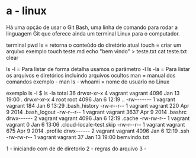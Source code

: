 # a - linux
Há uma opção de usar o Git Bash,
uma linha de comando para rodar a linguagem Git
que oferece ainda um terminal Linux para o computador.

terminal
pwd
ls = retorna o conteúdo do diretório atual
touch = criar um arquivo exemplo  touch teste.md
echo "bem vindo" >  teste.txt
cat teste.txt
clear

ls -l =  Para listar de forma detalha usamos o parâmetro -l
ls -la =  Para listar os arquivos e diretórios incluindo arquivos ocultos
man = manual dos comandos exemplo -  man ls -
whoami  = nome do usuario no Linux

exemplo ls -l
$ ls -la
total 36
drwxr-xr-x 4 vagrant vagrant 4096 Jan 13 19:00 .
drwxr-xr-x 4 root    root    4096 Jan  6 12:19 ..
-rw------- 1 vagrant vagrant  184 Jan  6 13:29 .bash_history
-rw-r--r-- 1 vagrant vagrant  220 Apr  9  2014 .bash_logout
-rw-r--r-- 1 vagrant vagrant 3637 Apr  9  2014 .bashrc
drwx------ 2 vagrant vagrant 4096 Jan  6 12:19 .cache
-rw-rw-r-- 1 vagrant vagrant    0 Jan  6 13:06 .cloud-locale-test.skip
-rw-r--r-- 1 vagrant vagrant  675 Apr  9  2014 .profile
drwx------ 2 vagrant vagrant 4096 Jan  6 12:19 .ssh
-rw-rw-r-- 1 vagrant vagrant   37 Jan 13 19:00 bemvindo.txt

1 - iniciando com de de diretorio
2 - regras do arquivo
3 -

